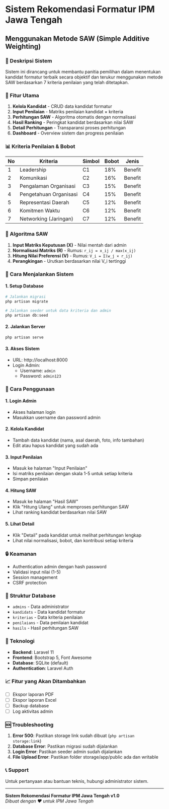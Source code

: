 # Sistem Rekomendasi Formatur IPM Jawa Tengah
## Menggunakan Metode SAW (Simple Additive Weighting)

### 🎯 Deskripsi Sistem
Sistem ini dirancang untuk membantu panitia pemilihan dalam menentukan kandidat formatur terbaik secara objektif dan terukur menggunakan metode SAW berdasarkan 7 kriteria penilaian yang telah ditetapkan.

### 🔧 Fitur Utama
1. **Kelola Kandidat** - CRUD data kandidat formatur
2. **Input Penilaian** - Matriks penilaian kandidat × kriteria
3. **Perhitungan SAW** - Algoritma otomatis dengan normalisasi
4. **Hasil Ranking** - Peringkat kandidat berdasarkan nilai SAW
5. **Detail Perhitungan** - Transparansi proses perhitungan
6. **Dashboard** - Overview sistem dan progress penilaian

### 📊 Kriteria Penilaian & Bobot
| No | Kriteria | Simbol | Bobot | Jenis |
|----|----------|--------|-------|-------|
| 1  | Leadership | C1 | 18% | Benefit |
| 2  | Komunikasi | C2 | 16% | Benefit |
| 3  | Pengalaman Organisasi | C3 | 15% | Benefit |
| 4  | Pengetahuan Organisasi | C4 | 15% | Benefit |
| 5  | Representasi Daerah | C5 | 12% | Benefit |
| 6  | Komitmen Waktu | C6 | 12% | Benefit |
| 7  | Networking (Jaringan) | C7 | 12% | Benefit |

### 🧮 Algoritma SAW
1. **Input Matriks Keputusan (X)** - Nilai mentah dari admin
2. **Normalisasi Matriks (R)** - Rumus: `r_ij = x_ij / max(x_ij)`
3. **Hitung Nilai Preferensi (V)** - Rumus: `V_i = Σ(w_j × r_ij)`
4. **Perangkingan** - Urutkan berdasarkan nilai V_i tertinggi

### 🚀 Cara Menjalankan Sistem

#### 1. Setup Database
```bash
# Jalankan migrasi
php artisan migrate

# Jalankan seeder untuk data kriteria dan admin
php artisan db:seed
```

#### 2. Jalankan Server
```bash
php artisan serve
```

#### 3. Akses Sistem
- URL: http://localhost:8000
- Login Admin:
  - Username: `admin`
  - Password: `admin123`

### 📱 Cara Penggunaan

#### 1. Login Admin
- Akses halaman login
- Masukkan username dan password admin

#### 2. Kelola Kandidat
- Tambah data kandidat (nama, asal daerah, foto, info tambahan)
- Edit atau hapus kandidat yang sudah ada

#### 3. Input Penilaian
- Masuk ke halaman "Input Penilaian"
- Isi matriks penilaian dengan skala 1-5 untuk setiap kriteria
- Simpan penilaian

#### 4. Hitung SAW
- Masuk ke halaman "Hasil SAW"
- Klik "Hitung Ulang" untuk memproses perhitungan SAW
- Lihat ranking kandidat berdasarkan nilai SAW

#### 5. Lihat Detail
- Klik "Detail" pada kandidat untuk melihat perhitungan lengkap
- Lihat nilai normalisasi, bobot, dan kontribusi setiap kriteria

### 🔒 Keamanan
- Authentication admin dengan hash password
- Validasi input nilai (1-5)
- Session management
- CSRF protection

### 📁 Struktur Database
- `admins` - Data administrator
- `kandidats` - Data kandidat formatur
- `kriterias` - Data kriteria penilaian
- `penilaians` - Data penilaian kandidat
- `hasils` - Hasil perhitungan SAW

### 🎨 Teknologi
- **Backend**: Laravel 11
- **Frontend**: Bootstrap 5, Font Awesome
- **Database**: SQLite (default)
- **Authentication**: Laravel Auth

### 📈 Fitur yang Akan Ditambahkan
- [ ] Ekspor laporan PDF
- [ ] Ekspor laporan Excel
- [ ] Backup database
- [ ] Log aktivitas admin

### 🆘 Troubleshooting
1. **Error 500**: Pastikan storage link sudah dibuat (`php artisan storage:link`)
2. **Database Error**: Pastikan migrasi sudah dijalankan
3. **Login Error**: Pastikan seeder admin sudah dijalankan
4. **File Upload Error**: Pastikan folder storage/app/public ada dan writable

### 📞 Support
Untuk pertanyaan atau bantuan teknis, hubungi administrator sistem.

---
**Sistem Rekomendasi Formatur IPM Jawa Tengah v1.0**  
*Dibuat dengan ❤️ untuk IPM Jawa Tengah*
